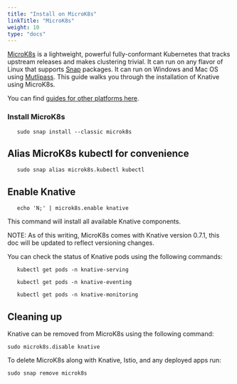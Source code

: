 ```yaml
---
title: "Install on MicroK8s"
linkTitle: "MicroK8s"
weight: 10
type: "docs"
---
```


[MicroK8s](https://microk8s.io) is a lightweight, powerful fully-conformant Kubernetes that tracks upstream releases and makes clustering trivial. It can run on any flavor of Linux that supports [Snap](https://snapcraft.io) packages. It can run on Windows and Mac OS using [Mutlipass](https://multipass.run).
This guide walks you through the installation of Knative using MicroK8s.

You can find [guides for other platforms here](./README.md).

### Install MicroK8s

```shell
   sudo snap install --classic microk8s
```

## Alias MicroK8s kubectl for convenience

```shell
   sudo snap alias microk8s.kubectl kubectl
```

## Enable Knative

```shell
   echo 'N;' | microk8s.enable knative
```
This command will install all available Knative components.

NOTE: As of this writing, MicroK8s comes with Knative version 0.7.1, this doc will be updated to reflect versioning changes. 

You can check the status of Knative pods using the following commands:

```shell
   kubectl get pods -n knative-serving
```

```shell
   kubectl get pods -n knative-eventing
```

```shell
   kubectl get pods -n knative-monitoring
```

## Cleaning up

Knative can be removed from MicroK8s using the following command:

```shell
sudo microk8s.disable knative
```

To delete MicroK8s along with Knative, Istio, and any deployed apps run:

```shell
sudo snap remove microk8s
```
